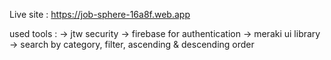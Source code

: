 Live site : https://job-sphere-16a8f.web.app

used tools : 
-> jtw security
-> firebase for authentication
-> meraki ui library
-> search by category, filter, ascending & descending order
